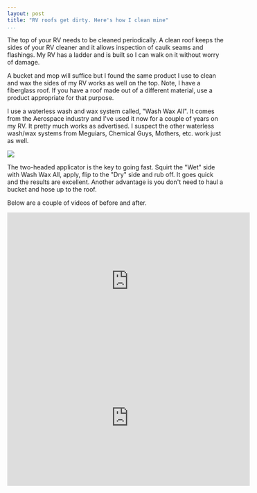 ```yaml
---
layout: post  
title: "RV roofs get dirty. Here's how I clean mine"  
...
```


The top of your RV needs to be cleaned periodically. A clean roof keeps
the sides of your RV cleaner and it allows inspection of caulk seams and
flashings. My RV has a ladder and is built so I can walk on it without
worry of damage.

A bucket and mop will suffice but I found the same product I use to
clean and wax the sides of my RV works as well on the top. Note, I have
a fiberglass roof. If you have a roof made out of a different material,
use a product appropriate for that purpose.

I use a waterless wash and wax system called, "Wash Wax All". It comes
from the Aerospace industry and I've used it now for a couple of years
on my RV. It pretty much works as advertised. I suspect the other waterless
wash/wax systems from Meguiars, Chemical Guys, Mothers, etc. work just
as well.

<a href="https://www.amazon.com/Aero-Cosmetics-Waterless-Aircraft-Restrictions/dp/B006AFAWYI/ref=as_li_ss_il?ie=UTF8&qid=1540302597&sr=8-5&keywords=wash+wax+all+-+aero+cosmetics+waterless+wash&dpID=51YMQ4IYmxL&preST=_SX300_QL70_&dpSrc=srch&linkCode=li3&tag=waywards-20&linkId=91f88767155ac26ca5be1a2a6cc91eda&language=en_US" target="_blank"><img border="0" src="//ws-na.amazon-adsystem.com/widgets/q?_encoding=UTF8&ASIN=B006AFAWYI&Format=_SL250_&ID=AsinImage&MarketPlace=US&ServiceVersion=20070822&WS=1&tag=waywards-20&language=en_US" ></a><img src="https://ir-na.amazon-adsystem.com/e/ir?t=waywards-20&language=en_US&l=li3&o=1&a=B006AFAWYI" width="1" height="1" border="0" alt="" style="border:none !important; margin:0px !important;" />

The two-headed applicator is the key to going fast. Squirt the "Wet" side
with Wash Wax All, apply, flip to the "Dry" side and rub off. It goes quick
and the results are excellent. Another advantage is you don't need to
haul a bucket and hose up to the roof.

Below are a couple of videos of before and after.

<iframe width="560" height="315" src="https://www.youtube.com/embed/xDVsYlTXSNI" frameborder="0" allow="autoplay; encrypted-media" allowfullscreen></iframe>

<iframe width="560" height="315" src="https://www.youtube.com/embed/5NDDQsXBabw" frameborder="0" allow="autoplay; encrypted-media" allowfullscreen></iframe>